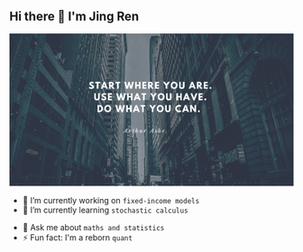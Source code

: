 ## Hi there 👋 I'm Jing Ren
![Profile Photo](start.png)
<!--
**jren-maths/jren-maths** is a ✨ _special_ ✨ repository because its `README.md` (this file) appears on your GitHub profile.

Here are some ideas to get you started:
-->

- 🔭 I’m currently working on `fixed-income models`
- 🌱 I’m currently learning `stochastic calculus`
<!--
- 👯 I’m looking to collaborate on ...
- 🤔 I’m looking for help with ...
- 📫 How to reach me: 
- 😄 Pronouns: ...
-->
- 💬 Ask me about `maths and statistics`
- ⚡ Fun fact: I'm a reborn `quant`
